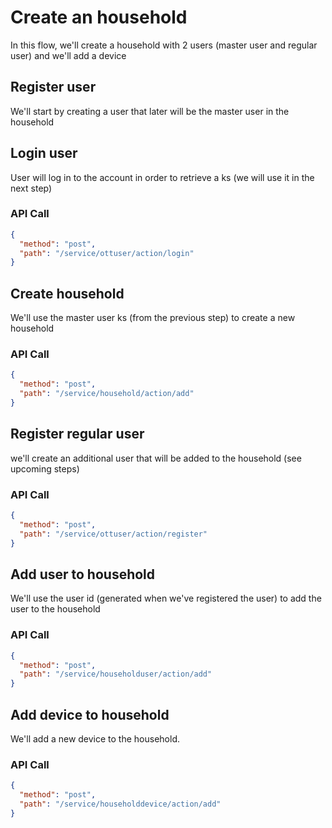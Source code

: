 <!--METADATA
{
  "summary": "Create household with 2 users and 1 device"
}
-->

# Create an household
In this flow, we'll create a household with 2 users (master user and regular user) and we'll add a device

## Register user
We'll start by creating a user that later will be the master user in the household

## Login user
User will log in to the account in order to retrieve a ks (we will use it in the next step)

### API Call
```json
{
  "method": "post",
  "path": "/service/ottuser/action/login"
}
```

## Create household
We'll use the master user ks (from the previous step) to create a new household

### API Call
```json
{
  "method": "post",
  "path": "/service/household/action/add"
}
```

## Register regular user
we'll create an additional user that will be added to the household (see upcoming steps)


### API Call
```json
{
  "method": "post",
  "path": "/service/ottuser/action/register"
}
```

## Add user to household
We'll use the user id (generated when we've registered the user) to add the user to the household

### API Call
```json
{
  "method": "post",
  "path": "/service/householduser/action/add"
}
```

## Add device to household
We'll add a new device to the household.

### API Call
```json
{
  "method": "post",
  "path": "/service/householddevice/action/add"
}
```